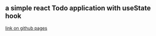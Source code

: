 ## a simple react Todo application with useState hook

[link on github pages](https://timashoff.github.io/todo_react_01/)
